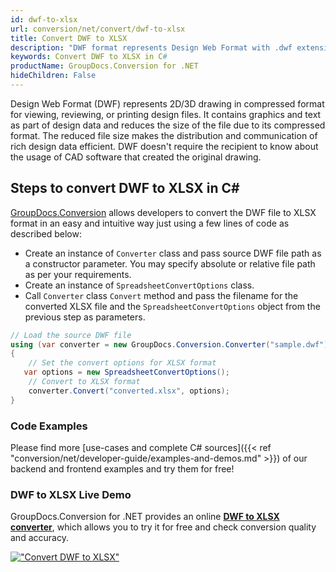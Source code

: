 ```yaml
---
id: dwf-to-xlsx
url: conversion/net/convert/dwf-to-xlsx
title: Convert DWF to XLSX
description: "DWF format represents Design Web Format with .dwf extension. Learn how to convert DWF to XLSX file programmatically in C# language using GroupDocs.Conversion for .NET library."
keywords: Convert DWF to XLSX in C#
productName: GroupDocs.Conversion for .NET
hideChildren: False
---
```


Design Web Format (DWF) represents 2D/3D drawing in compressed format for viewing, reviewing, or printing design files. It contains graphics and text as part of design data and reduces the size of the file due to its compressed format. The reduced file size makes the distribution and communication of rich design data efficient. DWF doesn't require the recipient to know about the usage of CAD software that created the original drawing.

## Steps to convert DWF to XLSX in C#

[GroupDocs.Conversion](https://products.groupdocs.com/conversion/net) allows developers to convert the DWF file to XLSX format in an easy and intuitive way just using a few lines of code as described below:

* Create an instance of `Converter` class and pass source DWF file path as a constructor parameter. You may specify absolute or relative file path as per your requirements. 
* Create an instance of `SpreadsheetConvertOptions` class.
* Call `Converter` class `Convert` method and pass the filename for the converted XLSX file and the `SpreadsheetConvertOptions` object from the previous step as parameters.

```csharp
// Load the source DWF file
using (var converter = new GroupDocs.Conversion.Converter("sample.dwf"))
{
    // Set the convert options for XLSX format
   var options = new SpreadsheetConvertOptions();
    // Convert to XLSX format
    converter.Convert("converted.xlsx", options);
}
```

### Code Examples

Please find more [use-cases and complete C# sources]({{< ref "conversion/net/developer-guide/examples-and-demos.md" >}}) of our backend and frontend examples and try them for free!

### DWF to XLSX Live Demo

GroupDocs.Conversion for .NET provides an online [**DWF to XLSX converter**](https://products.groupdocs.app/conversion/dwf-to-xlsx), which allows you to try it for free and check conversion quality and accuracy.

[!["Convert DWF to XLSX"](conversion/net/images/convert-to-xlsx/convert-dwf-to-xlsx.png)](https://products.groupdocs.app/conversion/dwf-to-xlsx)